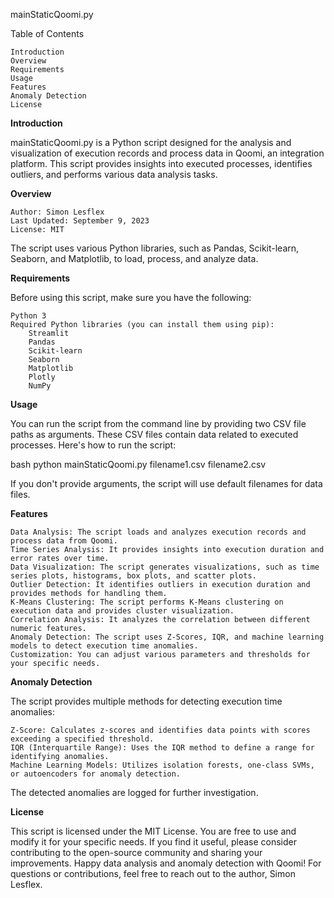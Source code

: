 mainStaticQoomi.py


Table of Contents

    Introduction
    Overview
    Requirements
    Usage
    Features
    Anomaly Detection
    License

**Introduction**

mainStaticQoomi.py is a Python script designed for the analysis and visualization of execution records and process data in Qoomi, an integration platform. This script provides insights into executed processes, identifies outliers, and performs various data analysis tasks.


**Overview**

    Author: Simon Lesflex
    Last Updated: September 9, 2023
    License: MIT

The script uses various Python libraries, such as Pandas, Scikit-learn, Seaborn, and Matplotlib, to load, process, and analyze data.


**Requirements**

Before using this script, make sure you have the following:

    Python 3
    Required Python libraries (you can install them using pip):
        Streamlit
        Pandas
        Scikit-learn
        Seaborn
        Matplotlib
        Plotly
        NumPy

**Usage**

You can run the script from the command line by providing two CSV file paths as arguments. These CSV files contain data related to executed processes. Here's how to run the script:

bash
python mainStaticQoomi.py filename1.csv filename2.csv

If you don't provide arguments, the script will use default filenames for data files.


**Features**

    Data Analysis: The script loads and analyzes execution records and process data from Qoomi.
    Time Series Analysis: It provides insights into execution duration and error rates over time.
    Data Visualization: The script generates visualizations, such as time series plots, histograms, box plots, and scatter plots.
    Outlier Detection: It identifies outliers in execution duration and provides methods for handling them.
    K-Means Clustering: The script performs K-Means clustering on execution data and provides cluster visualization.
    Correlation Analysis: It analyzes the correlation between different numeric features.
    Anomaly Detection: The script uses Z-Scores, IQR, and machine learning models to detect execution time anomalies.
    Customization: You can adjust various parameters and thresholds for your specific needs.


**Anomaly Detection**  

The script provides multiple methods for detecting execution time anomalies:

    Z-Score: Calculates z-scores and identifies data points with scores exceeding a specified threshold.
    IQR (Interquartile Range): Uses the IQR method to define a range for identifying anomalies.
    Machine Learning Models: Utilizes isolation forests, one-class SVMs, or autoencoders for anomaly detection.

The detected anomalies are logged for further investigation.


**License**

This script is licensed under the MIT License. You are free to use and modify it for your specific needs. If you find it useful, please consider contributing to the open-source community and sharing your improvements.
Happy data analysis and anomaly detection with Qoomi!
For questions or contributions, feel free to reach out to the author, Simon Lesflex.
